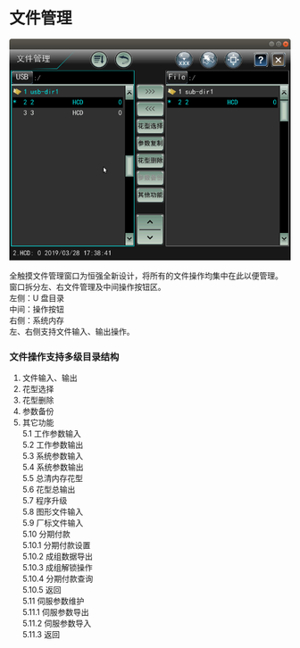 # 文件管理

![](../.gitbook/assets/wen-jian-guan-li-zhu-jie-mian.png)

全触摸文件管理窗口为恒强全新设计，将所有的文件操作均集中在此以便管理。   
窗口拆分左、右文件管理及中间操作按钮区。  
左侧：U 盘目录   
中间：操作按钮   
右侧：系统内存   
左、右侧支持文件输入、输出操作。

### 文件操作支持多级目录结构 

1. 文件输入、输出   
2. 花型选择   
3. 花型删除   
4. 参数备份   
5. 其它功能   
    5.1 工作参数输入   
    5.2 工作参数输出   
    5.3 系统参数输入   
    5.4 系统参数输出   
    5.5 总清内存花型   
    5.6 花型总输出   
    5.7 程序升级   
    5.8 图形文件输入  
    5.9 厂标文件输入   
    5.10 分期付款   
        5.10.1 分期付款设置   
        5.10.2 成组数据导出   
        5.10.3 成组解锁操作   
        5.10.4 分期付款查询   
        5.10.5 返回   
    5.11 伺服参数维护   
        5.11.1 伺服参数导出   
        5.11.2 伺服参数导入   
        5.11.3 返回

